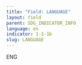 ```yaml
---
title: "Field: LANGUAGE"
layout: field
parent: SDG_INDICATOR_INFO
language: en
indicator: 1-1-1b
slug: LANGUAGE
---
```

ENG